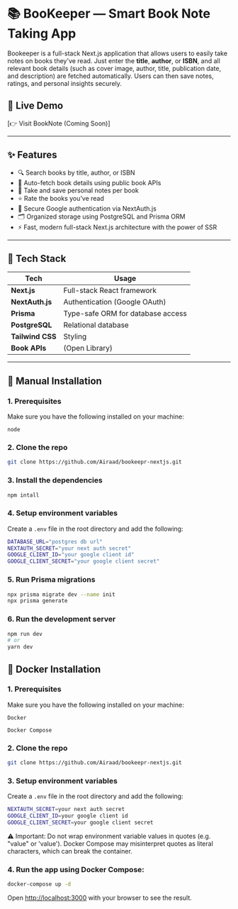 # 📚 BooKeeper — Smart Book Note Taking App

Bookeeper is a full-stack Next.js application that allows users to easily take notes on books they've read. Just enter the **title**, **author**, or **ISBN**, and all relevant book details (such as cover image, author, title, publication date, and description) are fetched automatically. Users can then save notes, ratings, and personal insights securely.

## 🔗 Live Demo

[👉 Visit BookNote (Coming Soon)]

---

## ✨ Features

- 🔍 Search books by title, author, or ISBN
- 📖 Auto-fetch book details using public book APIs
- 📝 Take and save personal notes per book
- ⭐ Rate the books you’ve read
- 👤 Secure Google authentication via NextAuth.js
- 🗂️ Organized storage using PostgreSQL and Prisma ORM
- ⚡ Fast, modern full-stack Next.js architecture with the power of SSR 

---

## 🧰 Tech Stack

| Tech               | Usage                                |
|--------------------|--------------------------------------|
| **Next.js**        | Full-stack React framework           |
| **NextAuth.js**    | Authentication (Google OAuth)        |
| **Prisma**         | Type-safe ORM for database access    |
| **PostgreSQL**     | Relational database                  |
| **Tailwind CSS**   | Styling                              |
| **Book APIs**      | (Open Library) |

---

## 🚀 Manual Installation

### 1. Prerequisites
Make sure you have the following installed on your machine:

`node`

### 2. Clone the repo

```bash
git clone https://github.com/Airaad/bookeepr-nextjs.git
```

### 3. Install the dependencies

```bash
npm intall
```

### 4. Setup environment variables
Create a `.env` file in the root directory and add the following:

```bash
DATABASE_URL="postgres db url"
NEXTAUTH_SECRET="your next auth secret"
GOOGLE_CLIENT_ID="your google client id"
GOOGLE_CLIENT_SECRET="your google client secret"
```

### 5. Run Prisma migrations

```bash
npx prisma migrate dev --name init
npx prisma generate
```

### 6. Run the development server

```bash
npm run dev
# or
yarn dev
```

## 🚀 Docker Installation

### 1. Prerequisites
Make sure you have the following installed on your machine:

`Docker`

`Docker Compose`

### 2. Clone the repo

```bash
git clone https://github.com/Airaad/bookeepr-nextjs.git
```

### 3. Setup environment variables
Create a `.env` file in the root directory and add the following:

```bash
NEXTAUTH_SECRET=your next auth secret
GOOGLE_CLIENT_ID=your google client id
GOOGLE_CLIENT_SECRET=your google client secret
```
⚠️ Important:
Do not wrap environment variable values in quotes (e.g. "value" or 'value').
Docker Compose may misinterpret quotes as literal characters, which can break the container.
### 4. Run the app using Docker Compose:
```bash
docker-compose up -d
```

Open [http://localhost:3000](http://localhost:3000) with your browser to see the result.


